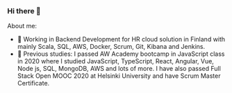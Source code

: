 ### Hi there 👋

About me:

- 🔭 Working in Backend Development for HR cloud solution in Finland with mainly Scala, SQL, AWS, Docker, Scrum, Git, Kibana and Jenkins.
- 🌱 Previous studies: I passed AW Academy bootcamp in JavaScript class in 2020 where I studied JavaScript, TypeScript, React, Angular, Vue, Node js, SQL, MongoDB, AWS and lots of more. I have also passed Full Stack Open MOOC 2020 at Helsinki University and have Scrum Master Certificate.

<!--
**Suvisp/Suvisp** is a ✨ _special_ ✨ repository because its `README.md` (this file) appears on your GitHub profile.

Here are some ideas to get you started:

- 🔭 I’m currently working on ...
- 🌱 I’m currently learning ...
- 👯 I’m looking to collaborate on ...
- 🤔 I’m looking for help with ...
- 💬 Ask me about ...
- 📫 How to reach me: ...
- 😄 Pronouns: ...
- ⚡ Fun fact: ...
-->
